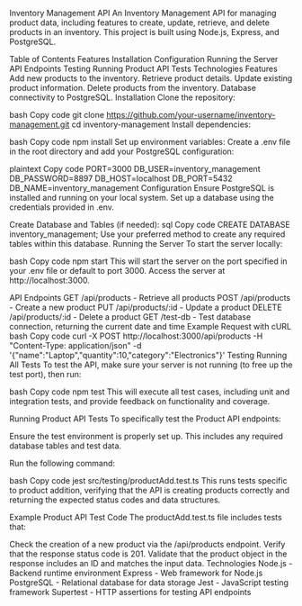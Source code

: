 Inventory Management API
An Inventory Management API for managing product data, including features to create, update, retrieve, and delete products in an inventory. This project is built using Node.js, Express, and PostgreSQL.

Table of Contents
Features
Installation
Configuration
Running the Server
API Endpoints
Testing
Running Product API Tests
Technologies
Features
Add new products to the inventory.
Retrieve product details.
Update existing product information.
Delete products from the inventory.
Database connectivity to PostgreSQL.
Installation
Clone the repository:

bash
Copy code
git clone https://github.com/your-username/inventory-management.git
cd inventory-management
Install dependencies:

bash
Copy code
npm install
Set up environment variables: Create a .env file in the root directory and add your PostgreSQL configuration:

plaintext
Copy code
PORT=3000
DB_USER=inventory_management
DB_PASSWORD=8897
DB_HOST=localhost
DB_PORT=5432
DB_NAME=inventory_management
Configuration
Ensure PostgreSQL is installed and running on your local system. Set up a database using the credentials provided in .env.

Create Database and Tables (if needed):
sql
Copy code
CREATE DATABASE inventory_management;
Use your preferred method to create any required tables within this database.
Running the Server
To start the server locally:

bash
Copy code
npm start
This will start the server on the port specified in your .env file or default to port 3000. Access the server at http://localhost:3000.

API Endpoints
GET /api/products - Retrieve all products
POST /api/products - Create a new product
PUT /api/products/:id - Update a product
DELETE /api/products/:id - Delete a product
GET /test-db - Test database connection, returning the current date and time
Example Request with cURL
bash
Copy code
curl -X POST http://localhost:3000/api/products -H "Content-Type: application/json" -d '{"name":"Laptop","quantity":10,"category":"Electronics"}'
Testing
Running All Tests
To test the API, make sure your server is not running (to free up the test port), then run:

bash
Copy code
npm test
This will execute all test cases, including unit and integration tests, and provide feedback on functionality and coverage.

Running Product API Tests
To specifically test the Product API endpoints:

Ensure the test environment is properly set up. This includes any required database tables and test data.

Run the following command:

bash
Copy code
jest src/testing/productAdd.test.ts
This runs tests specific to product addition, verifying that the API is creating products correctly and returning the expected status codes and data structures.

Example Product API Test Code
The productAdd.test.ts file includes tests that:

Check the creation of a new product via the /api/products endpoint.
Verify that the response status code is 201.
Validate that the product object in the response includes an ID and matches the input data.
Technologies
Node.js - Backend runtime environment
Express - Web framework for Node.js
PostgreSQL - Relational database for data storage
Jest - JavaScript testing framework
Supertest - HTTP assertions for testing API endpoints

